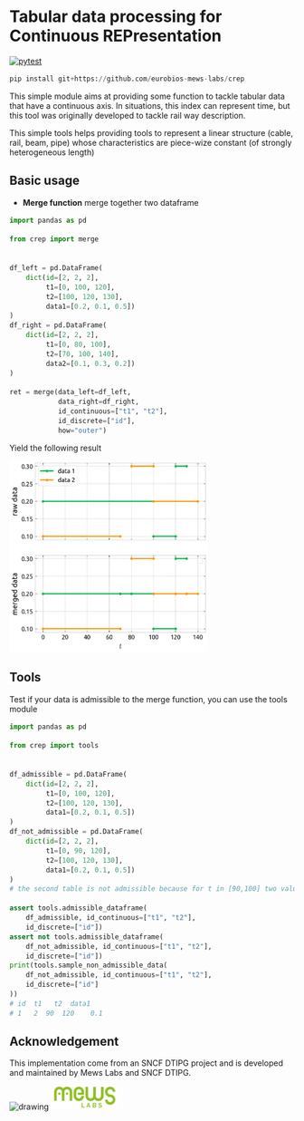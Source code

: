 # Tabular data processing for Continuous REPresentation
[![pytest](https://github.com/eurobios-scb/crep/actions/workflows/pytest.yml/badge.svg?event=push)](https://docs.pytest.org)

```python
pip install git+https://github.com/eurobios-mews-labs/crep
``` 

This simple module aims at providing some function to tackle tabular 
data that have a continuous axis. In situations, this index can represent 
time, but this tool was originally developed to tackle rail way description.

This simple tools helps providing tools to represent a linear structure (cable, rail, beam, pipe) 
whose characteristics are piece-wize constant (of strongly heterogeneous length)

## Basic usage

* **Merge function** merge together two dataframe
```python
import pandas as pd

from crep import merge


df_left = pd.DataFrame(
    dict(id=[2, 2, 2],
         t1=[0, 100, 120],
         t2=[100, 120, 130],
         data1=[0.2, 0.1, 0.5])
)
df_right = pd.DataFrame(
    dict(id=[2, 2, 2],
         t1=[0, 80, 100],
         t2=[70, 100, 140],
         data2=[0.1, 0.3, 0.2])
)

ret = merge(data_left=df_left,
            data_right=df_right,
            id_continuous=["t1", "t2"],
            id_discrete=["id"],
            how="outer")
```
Yield the following result


<img src="examples/basic_example.png" alt="drawing" width="350"/>

## Tools

Test if your data is admissible to the merge function, you can use the tools module

```python
import pandas as pd

from crep import tools


df_admissible = pd.DataFrame(
    dict(id=[2, 2, 2],
         t1=[0, 100, 120],
         t2=[100, 120, 130],
         data1=[0.2, 0.1, 0.5])
)
df_not_admissible = pd.DataFrame(
    dict(id=[2, 2, 2],
         t1=[0, 90, 120],
         t2=[100, 120, 130],
         data1=[0.2, 0.1, 0.5])
)
# the second table is not admissible because for t in [90,100] two values are possible

assert tools.admissible_dataframe(
    df_admissible, id_continuous=["t1", "t2"],
    id_discrete=["id"])
assert not tools.admissible_dataframe(
    df_not_admissible, id_continuous=["t1", "t2"],
    id_discrete=["id"])
print(tools.sample_non_admissible_data(
    df_not_admissible, id_continuous=["t1", "t2"],
    id_discrete=["id"]
))
# id  t1   t2  data1
# 1   2  90  120    0.1
```
 

## Acknowledgement
This implementation come from an SNCF DTIPG project and is
developed and maintained by Mews Labs and SNCF DTIPG.

<img src="https://www.sncf.com/themes/contrib/sncf_theme/images/logo-sncf.svg?v=3102549095" alt="drawing" width="100"/>
<img src="./.static/mews_labs.png" alt="drawing" width="120"/>
